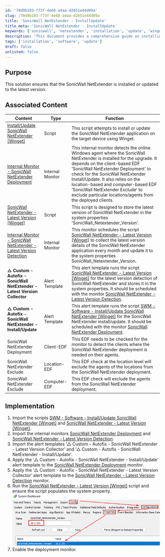 ```yaml
---
id: '70d9b103-f73f-4e68-a4aa-d2651e44d09a'
slug: /70d9b103-f73f-4e68-a4aa-d2651e44d09a
title: 'SonicWall NetExtender - InstallUpdate'
title_meta: 'SonicWall NetExtender - InstallUpdate'
keywords: ['sonicwall', 'netextender', 'installation', 'update', 'winget']
description: 'This document provides a comprehensive guide on installing and updating the SonicWall NetExtender application using Winget. It includes associated scripts, internal monitors, and alert templates necessary for effective deployment and version detection of SonicWall NetExtender.'
tags: ['installation', 'software', 'update']
draft: false
unlisted: false
---
```


## Purpose

This solution ensures that the SonicWall NetExtender is installed or updated to the latest version.

## Associated Content

| Content                                                                                      | Type            | Function                                                                                                                                                                                                                                                                                                                                                       |
|----------------------------------------------------------------------------------------------|-----------------|----------------------------------------------------------------------------------------------------------------------------------------------------------------------------------------------------------------------------------------------------------------------------------------------------------------------------------------------------------------|
| [Install/Update SonicWall NetExtender [Winget]](/docs/d7f9015f-0d7c-4bfb-b624-4600f4774b65) | Script          | This script attempts to install or update the SonicWall NetExtender application on the target device using Winget.                                                                                                                                                                                                                                        |
| [Internal Monitor - SonicWall NetExtender Deployment](/docs/b0ca57d2-351c-4f1d-9d98-954c1d77777e) | Internal Monitor | This internal monitor detects the online Windows agent where the SonicWall NetExtender is installed for the upgrade. It depends on the client-based EDF 'SonicWall NetExtender Deployment' to check for the SonicWall NetExtender Install/Update. It also relies on the location-based and computer-based EDF 'SonicWall NetExtender Exclude' to exclude particular locations/agents from the deployed clients. |
| [SonicWall NetExtender - Latest Version [Winget]](/docs/5eca56c8-7035-41f7-b5d0-ef8d58bf532a) | Script          | This script is designed to store the latest version of SonicWall NetExtender in the system properties 'SonicWall_Netextender_Version'.                                                                                                                                                                                                                         |
| [Internal Monitor - SonicWall NetExtender - Latest Version Detection](/docs/62ad1299-3e65-4bf7-a415-307fdf9a162c) | Internal Monitor | This monitor schedules the script [SonicWall NetExtender - Latest Version [Winget]](/docs/5eca56c8-7035-41f7-b5d0-ef8d58bf532a) to collect the latest version details of the SonicWall NetExtender application every month and update it to the system properties SonicWall_Netextender_Version.                                                                         |
| **△ Custom - Autofix - SonicWall NetExtender - Latest Version Collector**                   | Alert Template   | This alert template runs the script [SonicWall NetExtender - Latest Version [Winget]](/docs/5eca56c8-7035-41f7-b5d0-ef8d58bf532a) for the latest version detection of SonicWall NetExtender and stores it in the system properties. It should be scheduled with the monitor [SonicWall NetExtender - Latest Version Detection](/docs/62ad1299-3e65-4bf7-a415-307fdf9a162c).                     |
| **△ Custom - Autofix - SonicWall NetExtender - Install/Update**                           | Alert Template   | This alert template runs the script [SWM - Software - Install/Update SonicWall NetExtender [Winget]](/docs/d7f9015f-0d7c-4bfb-b624-4600f4774b65) for the SonicWall NetExtender install/update. It should be scheduled with the monitor [SonicWall NetExtender Deployment](https://proval.itglue.com/DOC-5532599-13399427).                                            |
| SonicWall NetExtender Deployment                                                              | Client-EDF      | This EDF needs to be checked for the monitor to detect the clients where the SonicWall NetExtender deployment is needed on their agents.                                                                                                                                                                                                                       |
| SonicWall NetExtender Exclude                                                                 | Location-EDF    | This EDF check at the location level will exclude the agents of the locations from the SonicWall NetExtender deployment.                                                                                                                                                                                                                                        |
| SonicWall NetExtender Exclude                                                                 | Computer-EDF    | This EDF check will exclude the agents from the SonicWall NetExtender deployment.                                                                                                                                                                                                                                                                              |

## Implementation

1. Import the scripts [SWM - Software - Install/Update SonicWall NetExtender [Winget]](/docs/d7f9015f-0d7c-4bfb-b624-4600f4774b65) and [SonicWall NetExtender - Latest Version [Winget]](/docs/5eca56c8-7035-41f7-b5d0-ef8d58bf532a).
2. Import the internal monitors [SonicWall NetExtender Deployment](https://proval.itglue.com/DOC-5532599-13399427) and [SonicWall NetExtender - Latest Version Detection](/docs/62ad1299-3e65-4bf7-a415-307fdf9a162c).
3. Import the alert templates '△ Custom - Autofix - SonicWall NetExtender - Latest Version Collector' and '△ Custom - Autofix - SonicWall NetExtender - Install/Update'.
4. Apply the '△ Custom - Autofix - SonicWall NetExtender - Install/Update' alert template to the [SonicWall NetExtender Deployment](https://proval.itglue.com/DOC-5532599-13399427) monitor.
5. Apply the '△ Custom - Autofix - SonicWall NetExtender - Latest Version Collector' alert template to the [SonicWall NetExtender - Latest Version Detection](/docs/62ad1299-3e65-4bf7-a415-307fdf9a162c) monitor.
6. Run the [SonicWall NetExtender - Latest Version [Winget]](/docs/5eca56c8-7035-41f7-b5d0-ef8d58bf532a) script and ensure the script populates the system property.  
   ![Image](../../static/img/SonicWall-NetExtender---InstallUpdate/image_1.png)
7. Enable the deployment monitor.


